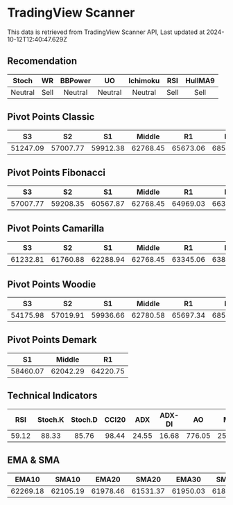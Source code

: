 # TradingView Scanner
This data is retrieved from TradingView Scanner API, Last updated at 2024-10-12T12:40:47.629Z

## Recomendation
| Stoch | WR | BBPower | UO | Ichimoku | RSI | HullMA9 |
| :---: | :---: | :---: | :---: | :---: | :---: | :---: |
| Neutral | Sell | Neutral | Neutral | Neutral | Sell | Sell |

## Pivot Points Classic
| S3 | S2 | S1 | Middle | R1 | R2 | R3 |
| :---: | :---: | :---: | :---: | :---: | :---: | :---: |
| 51247.09 | 57007.77 | 59912.38 | 62768.45 | 65673.06 | 68529.13 | 74289.81 |

## Pivot Points Fibonacci
| S3 | S2 | S1 | Middle | R1 | R2 | R3 |
| :---: | :---: | :---: | :---: | :---: | :---: | :---: |
| 57007.77 | 59208.35 | 60567.87 | 62768.45 | 64969.03 | 66328.55 | 68529.13 |

## Pivot Points Camarilla
| S3 | S2 | S1 | Middle | R1 | R2 | R3 |
| :---: | :---: | :---: | :---: | :---: | :---: | :---: |
| 61232.81 | 61760.88 | 62288.94 | 62768.45 | 63345.06 | 63873.12 | 64401.19 |

## Pivot Points Woodie
| S3 | S2 | S1 | Middle | R1 | R2 | R3 |
| :---: | :---: | :---: | :---: | :---: | :---: | :---: |
| 54175.98 | 57019.91 | 59936.66 | 62780.58 | 65697.34 | 68541.26 | 71458.02 |

## Pivot Points Demark
| S1 | Middle | R1 |
| :---: | :---: | :---: |
| 58460.07 | 62042.29 | 64220.75 |

## Technical Indicators
| RSI | Stoch.K | Stoch.D | CCI20 | ADX | ADX-DI | AO | Mom | MACD | MACD | W.R | HullMA9 |
| :---: | :---: | :---: | :---: | :---: | :---: | :---: | :---: | :---: | :---: | :---: | :---: |
| 59.12 | 88.33 | 85.76 | 98.44 | 24.55 | 16.68 | 776.05 | 2571.20 | 219.29 | -40.68 | -11.47 | 63043.76 |

## EMA & SMA
| EMA10 | SMA10 | EMA20 | SMA20 | EMA30 | SMA30 | EMA50 | SMA50 | EMA100 | SMA100 | EMA200 | SMA200 |
| :---: | :---: | :---: | :---: | :---: | :---: | :---: | :---: | :---: | :---: | :---: | :---: |
| 62269.18 | 62105.19 | 61978.46 | 61531.37 | 61950.03 | 61831.10 | 62059.44 | 62054.65 | 62186.52 | 62876.63 | 61774.28 | 61737.78 |